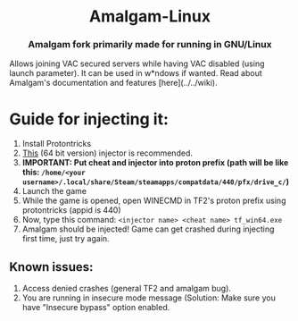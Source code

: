 <div align="center">

  # Amalgam-Linux

### Amalgam fork primarily made for running in GNU/Linux

</div>
Allows joining VAC secured servers while having VAC disabled (using launch parameter). It can be used in w*ndows if wanted.
Read about Amalgam's documentation and features [here](../../wiki).
</div>

# Guide for injecting it:
1. Install Protontricks
2. [This](https://github.com/adamhlt/DLL-Injector) (64 bit version) injector is recommended.
3. **IMPORTANT: Put cheat and injector into proton prefix (path will be like this: ```/home/<your username>/.local/share/Steam/steamapps/compatdata/440/pfx/drive_c/```)**
4. Launch the game
5. While the game is opened, open WINECMD in TF2's proton prefix using protontricks (appid is 440)
6. Now, type this command: ```<injector name> <cheat name> tf_win64.exe```
7. Amalgam should be injected! Game can get crashed during injecting first time, just try again.

</div>

## Known issues:
1. Access denied crashes (general TF2 and amalgam bug).
2. You are running in insecure mode message (Solution: Make sure you have "Insecure bypass" option enabled.
